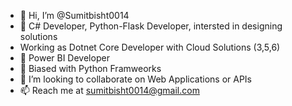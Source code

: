 - 👋 Hi, I’m @Sumitbisht0014
- 👀 C# Developer, Python-Flask Developer, intersted in designing solutions 
- Working as Dotnet Core Developer with Cloud Solutions (3,5,6)
- 🌱 Power BI Developer 
- 👀 Biased with Python Framweorks
- 💞️ I’m looking to collaborate on Web Applications or APIs
- 📫 Reach me at sumitbisht0014@gmail.com


<!---
Sumitbisht0014/Sumitbisht0014 is a ✨ special ✨ repository because its `README.md` (this file) appears on your GitHub profile.
You can click the Preview link to take a look at your changes.
--->
